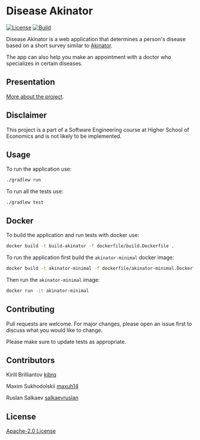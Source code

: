 # Disease Akinator
[![License](https://img.shields.io/badge/License-Apache_2.0-blue.svg)](https://opensource.org/licenses/Apache-2.0)
[![Build](https://github.com/kibrq/se-practice/actions/workflows/ci.yml/badge.svg)](https://github.com/kibrq/se-practice/actions/workflows/ci.yml/badge.svg)

Disease Akinator is a web application that determines a person's disease based on a short survey similar to [Akinator](https://akinator.com/).

The app can also help you make an appointment with a doctor who specializes in certain diseases.

## Presentation

[More about the project](https://docs.google.com/presentation/d/1hjnhtnAE8K9_mGRJR7j4W_v9anCDi_qb_CSA3Jila_4/edit?usp=sharing).

## Disclaimer

This project is a part of a Software Engineering course at Higher School of Economics and is not likely to be implemented.

## Usage

To run the application use:
```bash
./gradlew run
```
To run all the tests use:
```basjh
./gradlew test
```

## Docker

To build the application and run tests with docker use:
```bash
docker build -t build-akinator -f dockerfile/build.Dockerfile .
```

To run the application first build the `akinator-minimal` docker image:
```bash
docker build -t akinator-minimal -f dockerfile/akinator-minimal.Dockerfile .
```
Then run the `akinator-minimal` image:
```bash
docker run -it akinator-minimal
```


## Contributing
Pull requests are welcome. For major changes, please open an issue first to discuss what you would like to change.

Please make sure to update tests as appropriate.

## Contributors

Kirill Brilliantov [kibrq](https://github.com/kibrq)

Maxim Sukhodolskii [maxuh14](https://github.com/maxuh14)

Ruslan Salkaev [salkaevruslan](https://github.com/salkaevruslan)

## License
[Apache-2.0 License](https://choosealicense.com/licenses/apache-2.0/)
